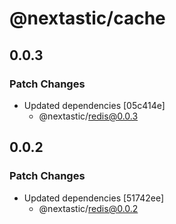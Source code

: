 # @nextastic/cache

## 0.0.3

### Patch Changes

- Updated dependencies [05c414e]
  - @nextastic/redis@0.0.3

## 0.0.2

### Patch Changes

- Updated dependencies [51742ee]
  - @nextastic/redis@0.0.2
